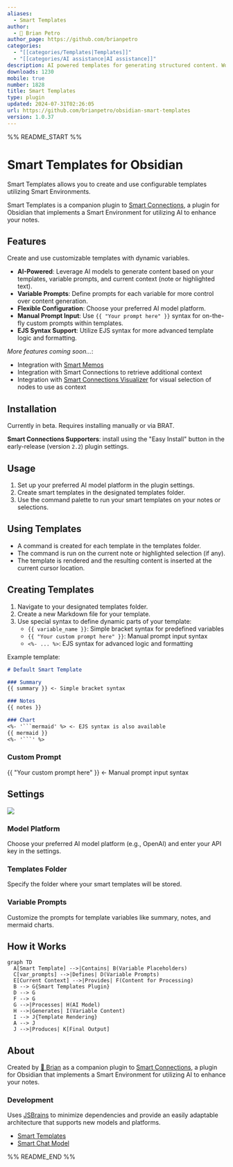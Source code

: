 ```yaml
---
aliases:
  - Smart Templates
author:
  - 🌴 Brian Petro
author_page: https://github.com/brianpetro
categories:
  - "[[categories/Templates|Templates]]"
  - "[[categories/AI assistance|AI assistance]]"
description: AI powered templates for generating structured content. Works with Local Models, Anthropic Claude, Gemini, OpenAI and more.
downloads: 1230
mobile: true
number: 1828
title: Smart Templates
type: plugin
updated: 2024-07-31T02:26:05
url: https://github.com/brianpetro/obsidian-smart-templates
version: 1.0.37
---
```


%% README_START %%

# Smart Templates for Obsidian

Smart Templates allows you to create and use configurable templates utilizing Smart Environments.

Smart Templates is a companion plugin to [Smart Connections](https://github.com/brianpetro/obsidian-smart-connections/), a plugin for Obsidian that implements a Smart Environment for utilizing AI to enhance your notes.

## Features

Create and use customizable templates with dynamic variables.

- **AI-Powered**: Leverage AI models to generate content based on your templates, variable prompts, and current context (note or highlighted text).
- **Variable Prompts**: Define prompts for each variable for more control over content generation.
- **Flexible Configuration**: Choose your preferred AI model platform.
- **Manual Prompt Input**: Use `{{ "Your prompt here" }}` syntax for on-the-fly custom prompts within templates.
- **EJS Syntax Support**: Utilize EJS syntax for more advanced template logic and formatting.

*More features coming soon...*:
- Integration with [Smart Memos](https://github.com/Mossy1022/Smart-Memos)
- Integration with Smart Connections to retrieve additional context
- Integration with [Smart Connections Visualizer](https://github.com/Mossy1022/Smart-Connections-Visualizer) for visual selection of nodes to use as context

## Installation

Currently in beta. Requires installing manually or via BRAT.

**Smart Connections Supporters**: install using the "Easy Install" button in the early-release (version `2.2`) plugin settings.

## Usage

1. Set up your preferred AI model platform in the plugin settings.
2. Create smart templates in the designated templates folder.
3. Use the command palette to run your smart templates on your notes or selections.

## Using Templates
- A command is created for each template in the templates folder.
- The command is run on the current note or highlighted selection (if any).
- The template is rendered and the resulting content is inserted at the current cursor location.

## Creating Templates

1. Navigate to your designated templates folder.
2. Create a new Markdown file for your template.
3. Use special syntax to define dynamic parts of your template:
   - `{{ variable_name }}`: Simple bracket syntax for predefined variables
   - `{{ "Your custom prompt here" }}`: Manual prompt input syntax
   - `<%- ... %>`: EJS syntax for advanced logic and formatting

Example template:
```markdown
# Default Smart Template

### Summary
{{ summary }} <- Simple bracket syntax

### Notes
{{ notes }}

### Chart
<%- '```mermaid' %> <- EJS syntax is also available
{{ mermaid }}
<%- '```' %>
```

### Custom Prompt
{{ "Your custom prompt here" }} <- Manual prompt input syntax

## Settings
![](https://raw.githubusercontent.com/brianpetro/obsidian-smart-templates/HEAD/assets/Smart%20Templates%20Settings.png)

### Model Platform

Choose your preferred AI model platform (e.g., OpenAI) and enter your API key in the settings.

### Templates Folder

Specify the folder where your smart templates will be stored.

### Variable Prompts

Customize the prompts for template variables like summary, notes, and mermaid charts.

## How it Works

```mermaid
graph TD
  A[Smart Template] -->|Contains| B(Variable Placeholders)
  C[var_prompts] -->|Defines| D(Variable Prompts)
  E[Current Context] -->|Provides| F(Content for Processing)
  B --> G{Smart Templates Plugin}
  D --> G
  F --> G
  G -->|Processes| H(AI Model)
  H -->|Generates| I(Variable Content)
  I --> J{Template Rendering}
  A --> J
  J -->|Produces| K[Final Output]
```

## About

Created by [🌴 Brian](https://x.com/wfhbrian) as a companion plugin to [Smart Connections](https://github.com/brianpetro/obsidian-smart-connections/), a plugin for Obsidian that implements a Smart Environment for utilizing AI to enhance your notes.

### Development

Uses [JSBrains](https://jsbrains.org/) to minimize dependencies and provide an easily adaptable architecture that supports new models and platforms.

- [Smart Templates](https://github.com/brianpetro/jsbrains/tree/main/smart-templates)
- [Smart Chat Model](https://github.com/brianpetro/jsbrains/tree/main/smart-chat-model)



%% README_END %%